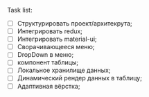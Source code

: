 Task list:

- [ ] Структурировать проект/архитекрута;
- [ ] Интегрировать redux;
- [ ] Интегрировать material-ui;
- [ ] Сворачивающееся меню;
- [ ] DropDown в меню;
- [ ] компонент таблицы;
- [ ] Локальное хранилище данных;
- [ ] Динамический рендер данных в таблицу;
- [ ] Адаптивная вёрстка;
